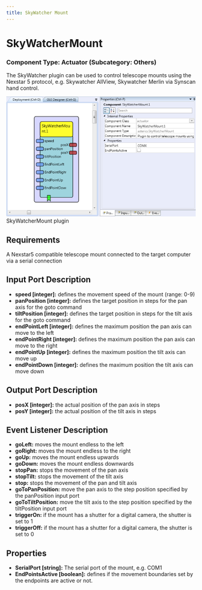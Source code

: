 ```yaml
---
title: SkyWatcher Mount
---
```


# SkyWatcherMount

### Component Type: Actuator (Subcategory: Others)

The SkyWatcher plugin can be used to control telescope mounts using the Nexstar 5 protocol, e.g. Skywatcher AllView, Skywatcher Merlin via Synscan hand control.

![Screenshot: SkyWatcherMount plugin](./img/skywatcher.png "Screenshot: SkyWatcherMount plugin")  
SkyWatcherMount plugin

## Requirements

A Nexstar5 compatible telescope mount connected to the target computer via a serial connection

## Input Port Description

- **speed \[integer\]:** defines the movement speed of the mount (range: 0-9)
- **panPosition \[integer\]:** defines the target position in steps for the pan axis for the goto command
- **tiltPosition \[integer\]:** defines the target position in steps for the tilt axis for the goto command
- **endPointLeft \[integer\]:** defines the maximum position the pan axis can move to the left
- **endPointRight \[integer\]:** defines the maximum position the pan axis can move to the right
- **endPointUp \[integer\]:** defines the maximum position the tilt axis can move up
- **endPointDown \[integer\]:** defines the maximum position the tilt axis can move down

## Output Port Description

- **posX \[integer\]:** the actual position of the pan axis in steps
- **posY \[integer\]:** the actual position of the tilt axis in steps

## Event Listener Description

- **goLeft:** moves the mount endless to the left
- **goRight:** moves the mount endless to the right
- **goUp:** moves the mount endless upwards
- **goDown:** moves the mount endless downwards
- **stopPan:** stops the movement of the pan axis
- **stopTilt:** stops the movement of the tilt axis
- **stop:** stops the movement of the pan and tilt axis
- **goToPanPosition:** move the pan axis to the step position specified by the panPosition input port
- **goToTiltPosition:** move the tilt axis to the step position specified by the tiltPosition input port
- **triggerOn:** if the mount has a shutter for a digital camera, the shutter is set to 1
- **triggerOff:** if the mount has a shutter for a digital camera, the shutter is set to 0

## Properties

- **SerialPort \[string\]:** The serial port of the mount, e.g. COM1
- **EndPointsActive \[boolean\]:** defines if the movement boundaries set by the endpoints are active or not.
